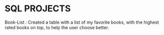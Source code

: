 # SQL PROJECTS

Book-List :
Created a table with a list of my favorite books, with the highest rated books on top, to help the user choose better. 
